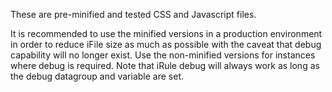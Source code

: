 These are pre-minified and tested CSS and Javascript files. 

It is recommended to use the minified versions in a production environment in order to reduce iFile 
size as much as possible with the caveat that debug capability will no longer exist. Use the non-minified 
versions for instances where debug is required. Note that iRule debug will always work as long as the debug 
datagroup and variable are set.
